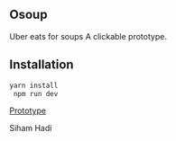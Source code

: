 ## Osoup
Uber eats for soups
 A clickable prototype.

## Installation

```bash
yarn install
 npm run dev 
```

[Prototype](https://www.figma.com/file/z8KcifJ5scXpRwVK5Uwt9y/online-soup-thing-grupp-8?node-id=0%3A1)

Siham Hadi